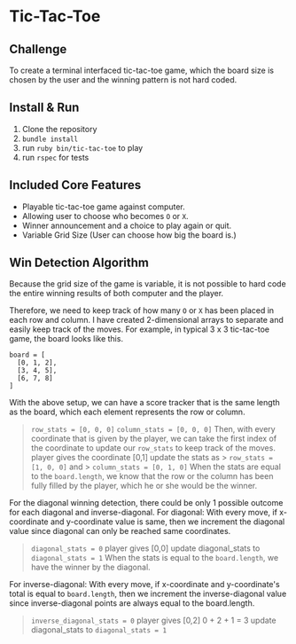 # Tic-Tac-Toe

## Challenge

To create a terminal interfaced tic-tac-toe game, which the board size is chosen by the user and the winning pattern is not hard coded.

## Install & Run

1. Clone the repository
2. `bundle install`
3. run `ruby bin/tic-tac-toe` to play
4. run `rspec` for tests

## Included Core Features

* Playable tic-tac-toe game against computer.
* Allowing user to choose who becomes `O` or `X`.
* Winner announcement and a choice to play again or quit.
* Variable Grid Size (User can choose how big the board is.)

## Win Detection Algorithm

Because the grid size of the game is variable, it is not possible to hard code the entire winning results of both computer and the player.

Therefore, we need to keep track of how many `O` or `X` has been placed in each row and column.
I have created 2-dimensional arrays to separate and easily keep track of the moves.
For example, in typical 3 x 3 tic-tac-toe game, the board looks like this.
```
board = [
  [0, 1, 2],
  [3, 4, 5],
  [6, 7, 8]
]
```
With the above setup, we can have a score tracker that is the same length as the board, which each element represents the row or column.
> `row_stats = [0, 0, 0]`
> `column_stats = [0, 0, 0]`
Then, with every coordinate that is given by the player, we can take the first index of the coordinate to update our `row_stats` to keep track of the moves.
> player gives the coordinate [0,1]
> update the stats as > `row_stats = [1, 0, 0]` and > `column_stats = [0, 1, 0]`
When the stats are equal to the `board.length`, we know that the row or the column has been fully filled by the player, which he or she would be the winner.

For the diagonal winning detection, there could be only 1 possible outcome for each diagonal and inverse-diagonal.
For diagonal:
With every move, if x-coordinate and y-coordinate value is same, then we increment the diagonal value since diagonal can only be reached same coordinates.
> `diagonal_stats = 0`
> player gives [0,0]
> update diagonal_stats to `diagonal_stats = 1`
When the stats is equal to the `board.length`, we have the winner by the diagonal.

For inverse-diagonal:
With every move, if x-coordinate and y-coordinate's total is equal to `board.length`, then we increment the inverse-diagonal value since inverse-diagonal points are always equal to the board.length.
> `inverse_diagonal_stats = 0`
> player gives [0,2]
> 0 + 2 + 1 = 3
> update diagonal_stats to `diagonal_stats = 1`
